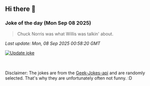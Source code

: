 ## Hi there 👋

### Joke of the day (Mon Sep 08 2025)
<!-- joke -->
>Chuck Norris was what Willis was talkin' about.
<!-- /joke -->

*Last update: Mon, 08 Sep 2025 00:58:20 GMT*

[![Update joke](https://github.com/nclskfm/nclskfm/actions/workflows/joke.yml/badge.svg)](https://github.com/nclskfm/nclskfm/actions/workflows/joke.yml)

<br><br>
Disclaimer: The jokes are from the [Geek-Jokes-api](https://github.com/sameerkumar18/geek-joke-api) and are randomly selected. That's why they are unfortunately often not funny. :D
